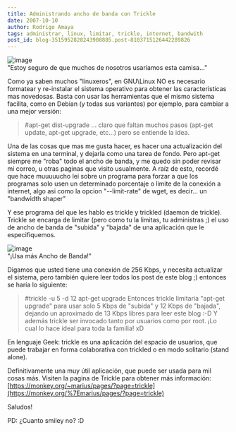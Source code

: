 ```yaml
---
title: Administrando ancho de banda con Trickle
date: 2007-10-10
author: Rodrigo Amaya
tags: administrar, linux, limitar, trickle, internet, bandwith
post_id: blog-3515952828243908885.post-8103715126442289826
---
```


![image](https://bp3.blogger.com/_ayvorITawE4/RwzyBFmN2bI/AAAAAAAAAgo/UP4azpHUO_o/s320/work_bandwidth.jpg)    
"Estoy seguro de que muchos
de nosotros usaríamos esta camisa..."

Como ya saben muchos "linuxeros", en GNU\Linux NO es necesario formatear y re-instalar el sistema operativo para obtener las características mas novedosas. Basta con usar las herramientas que el mismo sistema facilita, como en Debian (y todas sus variantes) por ejemplo, para cambiar a una mejor versión:

> #apt-get dist-upgrade
... claro que faltan muchos pasos (apt-get update, apt-get upgrade, etc...) pero se entiende la idea.

Una de las cosas que mas me gusta hacer, es hacer una actualización del sistema en una terminal, y dejarla como una tarea de fondo. Pero apt-get siempre me "roba" todo el ancho de banda, y me quedo sin poder revisar mi correo, u otras paginas que visito usualmente. A raíz de esto, recordé que hace muuuuucho leí sobre un programa para forzar a que los programas solo usen un determinado porcentaje o limite de la conexión a internet, algo asi como la opcion "--limit-rate" de wget, es decir... un "bandwidth shaper"

Y ese programa del que les hablo es trickle y trickled (daemon de trickle). Trickle se encarga de limitar (pero como tu la limitas, tu administras ;) el uso de ancho de banda de "subida" y "bajada" de una aplicación que le especifiquemos.

![image](https://bp1.blogger.com/_ayvorITawE4/Rwzw-lmN2aI/AAAAAAAAAgg/MIIGtUo8v-o/s320/masanchobanda.jpg)    
"¡Usa más Ancho de
Banda!"

Digamos que usted tiene una conexión de 256 Kbps, y necesita actualizar el sistema, pero también quiere leer todos los post de este blog ;) entonces se haría lo siguiente:

> #trickle -u 5 -d 12
> apt-get upgrade
Entonces trickle limitaría "apt-get upgrade" para usar solo 5 Kbps de "subida" y 12 Kbps de "bajada", dejando un aproximado de 13 Kbps libres para leer este blog :-D Y además trickle ser invocado tanto por usuarios como por root. ¡Lo cual lo hace ideal para toda la familia! xD

En lenguaje Geek: trickle es una aplicación del espacio de usuarios, que puede trabajar en forma colaborativa con trickled o en modo solitario (stand alone).

Definitivamente una muy útil aplicación, que puede ser usada para mil cosas más. Visiten la pagina de Trickle para obtener más información: [https://monkey.org/~marius/pages/?page=trickle](https://monkey.org/%7Emarius/pages/?page=trickle)

Saludos!

PD: ¿Cuanto smiley no? :D